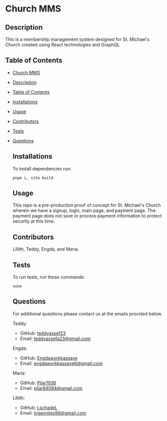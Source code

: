 # Church MMS
  


  ## Description

  This is a membership management system designed for St. Michael's Church created using React technologies and GraphQL

  ## Table of Contents

- [Church MMS](#church-mms)
- [Description](#description)
- [Table of Contents](#table-of-contents)
- [Installations](#installations)
- [Usage](#usage)
- [Contributors](#contributors)
- [Tests](#tests)
- [Questions](#questions)
  
  ## Installations

  To install dependencies run:

  ```
  pnpm i, vite build
  ```

  ## Usage

  This repo is a pre-production proof of concept for St. Michael's Church wherein we have a signup, login, main page, and payment page. The payment page does not save or process payment information to protect security at this time.

  

  ## Contributors

  Lillith, Teddy, Engda, and Maria.

  ## Tests

  To run tests, run these commands:

  ```
  none
  ```

  ## Questions

  For additional questions please contact us at the emails provided below. 

  Teddy:
  - GitHub: [teddyassef23](https://github.com/teddyassef23)
  - Email: teddyassefa23@gmail.com

  Engda:
  - GitHub: [Engdaworkkassaye](https://github.com/Engdaworkkassaye)
  - Email:  engdaworkkassaye6@gmail.com

  Maria:
  - GitHub: [Pilar1936](https://github.com/Pilar1936)
  - Email:  pilar84084@gmail.com

  Lillith:
  - GitHub: [LschadeL](https://github.com/LschadeL/)
  - Email:  loganniles96@gmail.com
